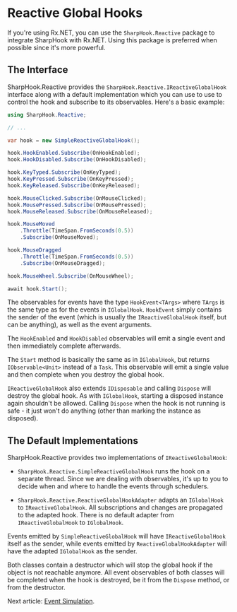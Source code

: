 # Reactive Global Hooks

If you're using Rx.NET, you can use the `SharpHook.Reactive` package to integrate SharpHook with Rx.NET. Using this
package is preferred when possible since it's more powerful.

## The Interface

SharpHook.Reactive provides the `SharpHook.Reactive.IReactiveGlobalHook` interface along with a default
implementation which you can use to use to control the hook and subscribe to its observables. Here's a basic example:

```C#
using SharpHook.Reactive;

// ...

var hook = new SimpleReactiveGlobalHook();

hook.HookEnabled.Subscribe(OnHookEnabled);
hook.HookDisabled.Subscribe(OnHookDisabled);

hook.KeyTyped.Subscribe(OnKeyTyped);
hook.KeyPressed.Subscribe(OnKeyPressed);
hook.KeyReleased.Subscribe(OnKeyReleased);

hook.MouseClicked.Subscribe(OnMouseClicked);
hook.MousePressed.Subscribe(OnMousePressed);
hook.MouseReleased.Subscribe(OnMouseReleased);

hook.MouseMoved
    .Throttle(TimeSpan.FromSeconds(0.5))
    .Subscribe(OnMouseMoved);

hook.MouseDragged
    .Throttle(TimeSpan.FromSeconds(0.5))
    .Subscribe(OnMouseDragged);

hook.MouseWheel.Subscribe(OnMouseWheel);

await hook.Start();
```

The observables for events have the type `HookEvent<TArgs>` where `TArgs` is the same type as for the events in
`IGlobalHook`. `HookEvent` simply contains the sender of the event (which is usually the `IReactiveGlobalHook`
itself, but can be anything), as well as the event arguments.

The `HookEnabled` and `HookDisabled` observables will emit a single event and then immediately complete afterwards.

The `Start` method is basically the same as in `IGlobalHook`, but returns `IObservable<Unit>` instead of a `Task`.
This observable will emit a single value and then complete when you destroy the global hook.

`IReactiveGlobalHook` also extends `IDisposable` and calling `Dispose` will destroy the global hook. As with
`IGlobalHook`, starting a disposed instance again shouldn't be allowed. Calling `Dispose` when the hook is not running
is safe - it just won't do anything (other than marking the instance as disposed).

## The Default Implementations

SharpHook.Reactive provides two implementations of `IReactiveGlobalHook`:

- `SharpHook.Reactive.SimpleReactiveGlobalHook` runs the hook on a separate thread. Since we are dealing with
observables, it's up to you to decide when and where to handle the events through schedulers.

- `SharpHook.Reactive.ReactiveGlobalHookAdapter` adapts an `IGlobalHook` to `IReactiveGlobalHook`. All
subscriptions and changes are propagated to the adapted hook. There is no default adapter from `IReactiveGlobalHook`
to `IGlobalHook`.

Events emitted by `SimpleReactiveGlobalHook` will have `IReactiveGlobalHook` itself as the sender, while events
emitted by `ReactiveGlobalHookAdapter` will have the adapted `IGlobalHook` as the sender.

Both classes contain a destructor which will stop the global hook if the object is not reachable anymore. All event
observables of both classes will be completed when the hook is destroyed, be it from the `Dispose` method, or from the
destructor.

Next article: [Event Simulation](simulation.md).
